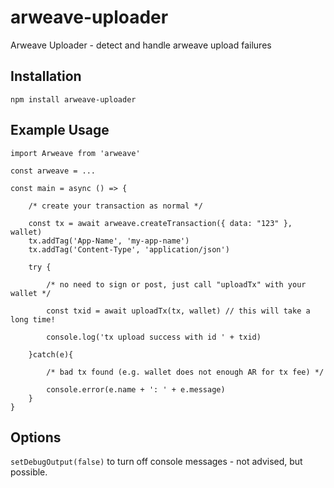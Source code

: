 # arweave-uploader

Arweave Uploader - detect and handle arweave upload failures 

## Installation

```
npm install arweave-uploader
```

## Example Usage

```
import Arweave from 'arweave'

const arweave = ...

const main = async () => {

	/* create your transaction as normal */

	const tx = await arweave.createTransaction({ data: "123" }, wallet)
	tx.addTag('App-Name', 'my-app-name')
	tx.addTag('Content-Type', 'application/json')

	try {

		/* no need to sign or post, just call "uploadTx" with your wallet */

		const txid = await uploadTx(tx, wallet) // this will take a long time!
		
		console.log('tx upload success with id ' + txid)

	}catch(e){
		
		/* bad tx found (e.g. wallet does not enough AR for tx fee) */

		console.error(e.name + ': ' + e.message)
	}
}
```

## Options

`setDebugOutput(false)` to turn off console messages - not advised, but possible.